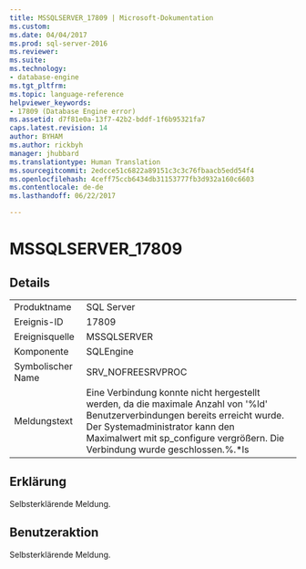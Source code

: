 ```yaml
---
title: MSSQLSERVER_17809 | Microsoft-Dokumentation
ms.custom: 
ms.date: 04/04/2017
ms.prod: sql-server-2016
ms.reviewer: 
ms.suite: 
ms.technology:
- database-engine
ms.tgt_pltfrm: 
ms.topic: language-reference
helpviewer_keywords:
- 17809 (Database Engine error)
ms.assetid: d7f81e0a-13f7-42b2-bddf-1f6b95321fa7
caps.latest.revision: 14
author: BYHAM
ms.author: rickbyh
manager: jhubbard
ms.translationtype: Human Translation
ms.sourcegitcommit: 2edcce51c6822a89151c3c3c76fbaacb5edd54f4
ms.openlocfilehash: 4ceff75ccb6434db31153777fb3d932a160c6603
ms.contentlocale: de-de
ms.lasthandoff: 06/22/2017

---
```

# <a name="mssqlserver17809"></a>MSSQLSERVER_17809
  
## <a name="details"></a>Details  
  
|||  
|-|-|  
|Produktname|SQL Server|  
|Ereignis-ID|17809|  
|Ereignisquelle|MSSQLSERVER|  
|Komponente|SQLEngine|  
|Symbolischer Name|SRV_NOFREESRVPROC|  
|Meldungstext|Eine Verbindung konnte nicht hergestellt werden, da die maximale Anzahl von '%ld' Benutzerverbindungen bereits erreicht wurde. Der Systemadministrator kann den Maximalwert mit sp_configure vergrößern. Die Verbindung wurde geschlossen.%.*ls|  
  
## <a name="explanation"></a>Erklärung  
Selbsterklärende Meldung.  
  
## <a name="user-action"></a>Benutzeraktion  
Selbsterklärende Meldung.  
  


